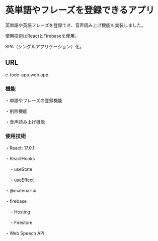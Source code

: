 # 英単語やフレーズを登録できるアプリ

英単語や英語フレーズを登録でき、音声読み上げ機能も実装しました。

使用技術はReactとFirebaseを使用。

SPA（シングルアプリケーション）化。

## URL

e-todo-app.web.app

### 機能

・単語やフレーズの登録機能

・削除機能

・音声読み上げ機能

### 使用技術

・React: 17.0.1

・ReactHooks

　・useState
 
　・useEffect

・@material-ui

・firebase

　・Hosting
 
　・Firestore  
 
・Web Speech API
